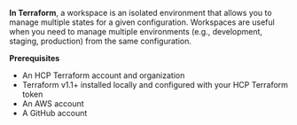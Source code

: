 **In Terraform**, a workspace is an isolated environment that allows you to manage multiple states for a given configuration. Workspaces are useful when you need to manage multiple environments (e.g., development, staging, production) from the same configuration.

**Prerequisites**

- An HCP Terraform account and organization
- Terraform v1.1+ installed locally and configured with your HCP Terraform token
- An AWS account
- A GitHub account
